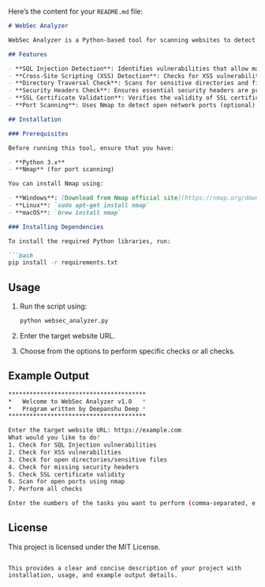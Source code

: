 Here’s the content for your `README.md` file:

```markdown
# WebSec Analyzer

WebSec Analyzer is a Python-based tool for scanning websites to detect common security vulnerabilities. It performs checks for SQL Injection, XSS vulnerabilities, directory traversal, missing security headers, SSL certificate validation, and port scanning (using Nmap).

## Features

- **SQL Injection Detection**: Identifies vulnerabilities that allow malicious SQL queries.
- **Cross-Site Scripting (XSS) Detection**: Checks for XSS vulnerabilities in web forms.
- **Directory Traversal Check**: Scans for sensitive directories and files.
- **Security Headers Check**: Ensures essential security headers are present.
- **SSL Certificate Validation**: Verifies the validity of SSL certificates.
- **Port Scanning**: Uses Nmap to detect open network ports (optional).

## Installation

### Prerequisites

Before running this tool, ensure that you have:

- **Python 3.x**
- **Nmap** (for port scanning)

You can install Nmap using:

- **Windows**: [Download from Nmap official site](https://nmap.org/download.html)
- **Linux**: `sudo apt-get install nmap`
- **macOS**: `brew install nmap`

### Installing Dependencies

To install the required Python libraries, run:

```bash
pip install -r requirements.txt
```

## Usage

1. Run the script using:
   ```bash
   python websec_analyzer.py
   ```

2. Enter the target website URL.

3. Choose from the options to perform specific checks or all checks.

## Example Output

```bash
***************************************
*   Welcome to WebSec Analyzer v1.0   *
*   Program written by Deepanshu Deep *
***************************************

Enter the target website URL: https://example.com
What would you like to do?
1. Check for SQL Injection vulnerabilities
2. Check for XSS vulnerabilities
3. Check for open directories/sensitive files
4. Check for missing security headers
5. Check SSL certificate validity
6. Scan for open ports using nmap
7. Perform all checks

Enter the numbers of the tasks you want to perform (comma-separated, e.g., 1,3,5): 1,4,5
```

## License

This project is licensed under the MIT License.
```

This provides a clear and concise description of your project with installation, usage, and example output details.
